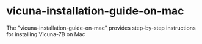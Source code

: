 # vicuna-installation-guide-on-mac
The "vicuna-installation-guide-on-mac" provides step-by-step instructions for installing Vicuna-7B on Mac
